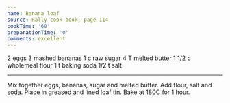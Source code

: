 ```yaml
---
name: Banana loaf
source: Rally cook book, page 114
cookTime: '60'
preparationTime: '0'
comments: excellent
---
```


2 eggs
3 mashed bananas
1 c raw sugar
4 T melted butter
1 1/2 c wholemeal flour
1 t baking soda
1/2 t salt

---

Mix together eggs, bananas, sugar and melted butter.  Add flour, salt and soda.  Place in greased and lined loaf tin.  Bake at 180C for 1 hour.


